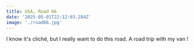 ```yaml
---
title: USA, Road 66
date: '2025-05-01T22:12:03.284Z'
image: './road66.jpg'
---
```


I know it's cliché, but I really want to do this road. A road trip with my van !

